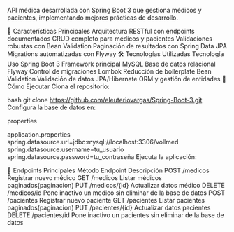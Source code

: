 API médica desarrollada con Spring Boot 3 que gestiona médicos y pacientes, implementando mejores prácticas de desarrollo.

🌟 Características Principales
Arquitectura RESTful con endpoints documentados
CRUD completo para médicos y pacientes
Validaciones robustas con Bean Validation
Paginación de resultados con Spring Data JPA
Migrations automatizadas con Flyway
🛠️ Tecnologías Utilizadas
Tecnología	Uso
Spring Boot 3	Framework principal
MySQL	Base de datos relacional
Flyway	Control de migraciones
Lombok	Reducción de boilerplate
Bean Validation	Validación de datos
JPA/Hibernate	ORM y gestión de entidades
🚀 Cómo Ejecutar Clona el repositorio:

bash git clone https://github.com/eleuteriovargas/Spring-Boot-3.git Configura la base de datos en:

properties

application.properties
spring.datasource.url=jdbc:mysql://localhost:3306/vollmed spring.datasource.username=tu_usuario spring.datasource.password=tu_contraseña Ejecuta la aplicación:

📌 Endpoints Principales
Método Endpoint Descripción
POST /medicos Registrar nuevo médico
GET /medicos Listar médicos paginados(paginacion) 
PUT /medicos/{id} Actualizar datos médico 
DELETE /medicos/id Pone inactivo un medico sin eliminar de la base de datos 
POST /pacientes Registrar nuevo paciente GET /pacientes Listar pacientes paginados(paginacion)
PUT /pacientes/{id} Actualizar datos pacientes
DELETE /pacientes/id Pone inactivo un pacientes sin eliminar de la base de datos
